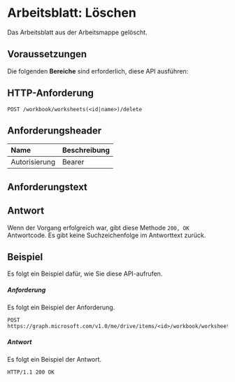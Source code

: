 # <a name="worksheet-delete"></a>Arbeitsblatt: Löschen

Das Arbeitsblatt aus der Arbeitsmappe gelöscht.
## <a name="prerequisites"></a>Voraussetzungen
Die folgenden **Bereiche** sind erforderlich, diese API ausführen: 
## <a name="http-request"></a>HTTP-Anforderung
<!-- { "blockType": "ignored" } -->
```http
POST /workbook/worksheets(<id|name>)/delete

```
## <a name="request-headers"></a>Anforderungsheader
| Name       | Beschreibung|
|:---------------|:----------|
| Autorisierung  | Bearer<code>|


## <a name="request-body"></a>Anforderungstext

## <a name="response"></a>Antwort
Wenn der Vorgang erfolgreich war, gibt diese Methode `200, OK` Antwortcode. Es gibt keine Suchzeichenfolge im Antworttext zurück.

## <a name="example"></a>Beispiel
Es folgt ein Beispiel dafür, wie Sie diese API-aufrufen.
##### <a name="request"></a>Anforderung
Es folgt ein Beispiel der Anforderung.
<!-- {
  "blockType": "request",
  "name": "worksheet_delete"
}-->
```http
POST https://graph.microsoft.com/v1.0/me/drive/items/<id>/workbook/worksheets(<id|name>)/delete
```

##### <a name="response"></a>Antwort
Es folgt ein Beispiel der Antwort. 
<!-- {
  "blockType": "response",
  "truncated": true,
  "@odata.type": "microsoft.graph.none"
} -->
```http
HTTP/1.1 200 OK
```

<!-- uuid: 8fcb5dbc-d5aa-4681-8e31-b001d5168d79
2015-10-25 14:57:30 UTC -->
<!-- {
  "type": "#page.annotation",
  "description": "Worksheet: delete",
  "keywords": "",
  "section": "documentation",
  "tocPath": ""
}-->